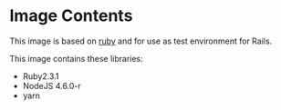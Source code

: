 # Image Contents

This image is based on [ruby](https://hub.docker.com/_/ruby/) and for use as test environment for Rails.

This image contains these libraries:

- Ruby2.3.1
- NodeJS 4.6.0-r
- yarn
